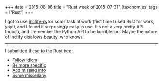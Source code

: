 +++
date = 2015-08-06
title = "Rust week of 2015-07-31"
[taxonomies]
tags = ['Rust']
+++

I got to use [inotify-rs] for some task at work (first time I used Rust
for work, yay!), and I found it surprisingly easy to use. It's not a
very pretty API though, and I remember the Python API to be horrible
too. Maybe the nature of inotify disallows beauty, who knows.

---

I submitted these to the Rust tree:

-   [Follow idiom]
-   [Be more specific]
-   [Add missing info]
-   [Some miscellany]

  [inotify-rs]: https://github.com/hannobraun/inotify-rs
  [Follow idiom]: https://github.com/rust-lang/rust/pull/27495
  [Be more specific]: https://github.com/rust-lang/rust/pull/27549
  [Add missing info]: https://github.com/rust-lang/rust/pull/27550
  [Some miscellany]: https://github.com/rust-lang/rust/pull/27552
